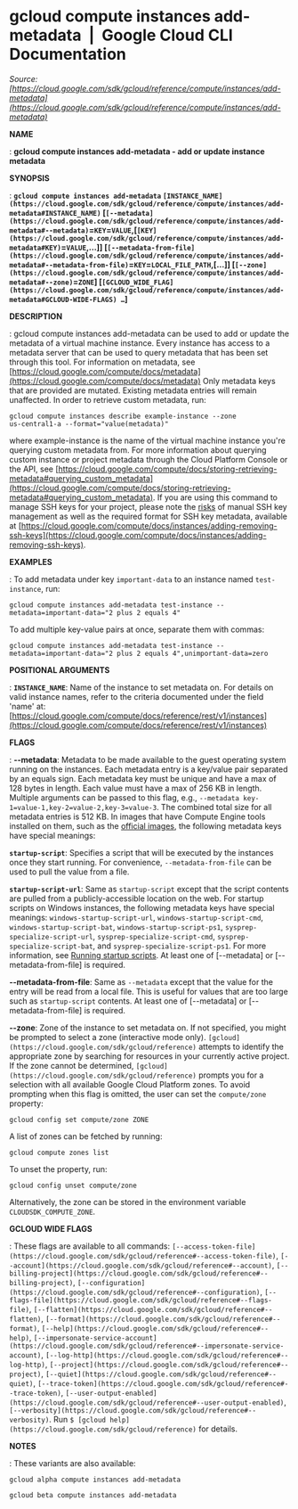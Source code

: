 # gcloud compute instances add-metadata  |  Google Cloud CLI Documentation

*Source: [https://cloud.google.com/sdk/gcloud/reference/compute/instances/add-metadata](https://cloud.google.com/sdk/gcloud/reference/compute/instances/add-metadata)*

**NAME**

: **gcloud compute instances add-metadata - add or update instance metadata**

**SYNOPSIS**

: **`gcloud compute instances add-metadata` `[INSTANCE_NAME](https://cloud.google.com/sdk/gcloud/reference/compute/instances/add-metadata#INSTANCE_NAME)` [`[--metadata](https://cloud.google.com/sdk/gcloud/reference/compute/instances/add-metadata#--metadata)`=`KEY`=`VALUE`,[`[KEY](https://cloud.google.com/sdk/gcloud/reference/compute/instances/add-metadata#KEY)`=`VALUE`,…]] [`[--metadata-from-file](https://cloud.google.com/sdk/gcloud/reference/compute/instances/add-metadata#--metadata-from-file)`=`KEY`=`LOCAL_FILE_PATH`,[…]] [`[--zone](https://cloud.google.com/sdk/gcloud/reference/compute/instances/add-metadata#--zone)`=`ZONE`] [`[GCLOUD_WIDE_FLAG](https://cloud.google.com/sdk/gcloud/reference/compute/instances/add-metadata#GCLOUD-WIDE-FLAGS) …`]**

**DESCRIPTION**

: gcloud compute instances add-metadata can be used to add or update the metadata
of a virtual machine instance. Every instance has access to a metadata server
that can be used to query metadata that has been set through this tool. For
information on metadata, see [https://cloud.google.com/compute/docs/metadata](https://cloud.google.com/compute/docs/metadata)
Only metadata keys that are provided are mutated. Existing metadata entries will
remain unaffected.
In order to retrieve custom metadata, run:

```
gcloud compute instances describe example-instance --zone
us-central1-a --format="value(metadata)"
```

where example-instance is the name of the virtual machine instance you're
querying custom metadata from. For more information about querying custom
instance or project metadata through the Cloud Platform Console or the API, see
[https://cloud.google.com/compute/docs/storing-retrieving-metadata#querying_custom_metadata](https://cloud.google.com/compute/docs/storing-retrieving-metadata#querying_custom_metadata).
If you are using this command to manage SSH keys for your project, please note
the [risks](https://cloud.google.com/compute/docs/instances/adding-removing-ssh-keys#risks)
of manual SSH key management as well as the required format for SSH key
metadata, available at [https://cloud.google.com/compute/docs/instances/adding-removing-ssh-keys](https://cloud.google.com/compute/docs/instances/adding-removing-ssh-keys).

**EXAMPLES**

: To add metadata under key ``important-data`` to
an instance named ``test-instance``, run:

```
gcloud compute instances add-metadata test-instance --metadata=important-data="2 plus 2 equals 4"
```

To add multiple key-value pairs at once, separate them with commas:

```
gcloud compute instances add-metadata test-instance --metadata=important-data="2 plus 2 equals 4",unimportant-data=zero
```

**POSITIONAL ARGUMENTS**

: **`INSTANCE_NAME`**:
Name of the instance to set metadata on. For details on valid instance names,
refer to the criteria documented under the field 'name' at: [https://cloud.google.com/compute/docs/reference/rest/v1/instances](https://cloud.google.com/compute/docs/reference/rest/v1/instances)

**FLAGS**

: **--metadata**:
Metadata to be made available to the guest operating system running on the
instances. Each metadata entry is a key/value pair separated by an equals sign.
Each metadata key must be unique and have a max of 128 bytes in length. Each
value must have a max of 256 KB in length. Multiple arguments can be passed to
this flag, e.g., ``--metadata
key-1=value-1,key-2=value-2,key-3=value-3``. The combined
total size for all metadata entries is 512 KB.
In images that have Compute Engine tools installed on them, such as the [official images](https://cloud.google.com/compute/docs/images), the
following metadata keys have special meanings:

**`startup-script`**:
Specifies a script that will be executed by the instances once they start
running. For convenience,
``--metadata-from-file`` can be used to pull
the value from a file.

**`startup-script-url`**:
Same as ``startup-script`` except that the
script contents are pulled from a publicly-accessible location on the web.
For startup scripts on Windows instances, the following metadata keys have
special meanings:
``windows-startup-script-url``,
``windows-startup-script-cmd``,
``windows-startup-script-bat``,
``windows-startup-script-ps1``,
``sysprep-specialize-script-url``,
``sysprep-specialize-script-cmd``,
``sysprep-specialize-script-bat``, and
``sysprep-specialize-script-ps1``. For more
information, see [Running startup
scripts](https://cloud.google.com/compute/docs/startupscript).
At least one of [--metadata] or [--metadata-from-file] is required.

**--metadata-from-file**:
Same as ``--metadata`` except that the value
for the entry will be read from a local file. This is useful for values that are
too large such as ``startup-script`` contents.
At least one of [--metadata] or [--metadata-from-file] is required.

**--zone**:
Zone of the instance to set metadata on. If not specified, you might be prompted
to select a zone (interactive mode only). `[gcloud](https://cloud.google.com/sdk/gcloud/reference)` attempts to identify the
appropriate zone by searching for resources in your currently active project. If
the zone cannot be determined, `[gcloud](https://cloud.google.com/sdk/gcloud/reference)` prompts you for a selection with
all available Google Cloud Platform zones.
To avoid prompting when this flag is omitted, the user can set the
``compute/zone`` property:

```
gcloud config set compute/zone ZONE
```

A list of zones can be fetched by running:

```
gcloud compute zones list
```

To unset the property, run:

```
gcloud config unset compute/zone
```

Alternatively, the zone can be stored in the environment variable
``CLOUDSDK_COMPUTE_ZONE``.

**GCLOUD WIDE FLAGS**

: These flags are available to all commands: `[--access-token-file](https://cloud.google.com/sdk/gcloud/reference#--access-token-file)`,
`[--account](https://cloud.google.com/sdk/gcloud/reference#--account)`, `[--billing-project](https://cloud.google.com/sdk/gcloud/reference#--billing-project)`,
`[--configuration](https://cloud.google.com/sdk/gcloud/reference#--configuration)`,
`[--flags-file](https://cloud.google.com/sdk/gcloud/reference#--flags-file)`,
`[--flatten](https://cloud.google.com/sdk/gcloud/reference#--flatten)`, `[--format](https://cloud.google.com/sdk/gcloud/reference#--format)`, `[--help](https://cloud.google.com/sdk/gcloud/reference#--help)`, `[--impersonate-service-account](https://cloud.google.com/sdk/gcloud/reference#--impersonate-service-account)`,
`[--log-http](https://cloud.google.com/sdk/gcloud/reference#--log-http)`,
`[--project](https://cloud.google.com/sdk/gcloud/reference#--project)`, `[--quiet](https://cloud.google.com/sdk/gcloud/reference#--quiet)`, `[--trace-token](https://cloud.google.com/sdk/gcloud/reference#--trace-token)`, `[--user-output-enabled](https://cloud.google.com/sdk/gcloud/reference#--user-output-enabled)`,
`[--verbosity](https://cloud.google.com/sdk/gcloud/reference#--verbosity)`.
Run `$ [gcloud help](https://cloud.google.com/sdk/gcloud/reference)` for details.

**NOTES**

: These variants are also available:

```
gcloud alpha compute instances add-metadata
```

```
gcloud beta compute instances add-metadata
```